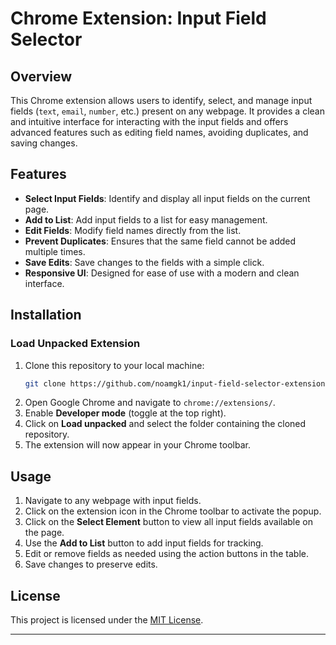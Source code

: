 # Chrome Extension: Input Field Selector

## Overview

This Chrome extension allows users to identify, select, and manage input fields (`text`, `email`, `number`, etc.) present on any webpage. It provides a clean and intuitive interface for interacting with the input fields and offers advanced features such as editing field names, avoiding duplicates, and saving changes.

## Features

- **Select Input Fields**: Identify and display all input fields on the current page.
- **Add to List**: Add input fields to a list for easy management.
- **Edit Fields**: Modify field names directly from the list.
- **Prevent Duplicates**: Ensures that the same field cannot be added multiple times.
- **Save Edits**: Save changes to the fields with a simple click.
- **Responsive UI**: Designed for ease of use with a modern and clean interface.

## Installation

### Load Unpacked Extension

1. Clone this repository to your local machine:
   ```bash
   git clone https://github.com/noamgk1/input-field-selector-extension.git
   ```
2. Open Google Chrome and navigate to `chrome://extensions/`.
3. Enable **Developer mode** (toggle at the top right).
4. Click on **Load unpacked** and select the folder containing the cloned repository.
5. The extension will now appear in your Chrome toolbar.

## Usage

1. Navigate to any webpage with input fields.
2. Click on the extension icon in the Chrome toolbar to activate the popup.
3. Click on the **Select Element** button to view all input fields available on the page.
4. Use the **Add to List** button to add input fields for tracking.
5. Edit or remove fields as needed using the action buttons in the table.
6. Save changes to preserve edits.

## License

This project is licensed under the [MIT License](LICENSE).

---
